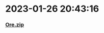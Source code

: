 # 2023-01-26 20:43:16

### [Ore.zip](https://raw.githubusercontent.com/Sam5440/Genshin_Impact_Teleport_Files/main/ManualCollectPoint/%5BOld%5DTeleportsALL%28Version_2.8%29/Chinese/Locs/Resources%20pt.2/Ore.zip)

